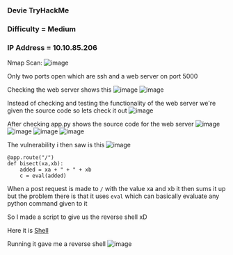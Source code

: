 <h3> Devie TryHackMe </h3>

### Difficulty = Medium

### IP Address = 10.10.85.206

Nmap Scan:
![image](https://user-images.githubusercontent.com/127159644/230915896-3b2b90ae-f394-4e76-a4e5-d9ad09e97cce.png)

Only two ports open which are ssh and a web server on port 5000

Checking the web server shows this
![image](https://user-images.githubusercontent.com/127159644/230916100-78fc45a4-5761-41b5-9bd5-5d41c8e5b1f2.png)
![image](https://user-images.githubusercontent.com/127159644/230916136-4183fbde-c326-40ea-b2da-eacc4d5a6c94.png)

Instead of checking and testing the functionality of the web server we're given the source code so lets check it out
![image](https://user-images.githubusercontent.com/127159644/230916456-e56b50b7-b4a1-4a2c-bf07-ea05282e5d17.png)

After checking app.py shows the source code for the web server
![image](https://user-images.githubusercontent.com/127159644/230916679-20602b09-cd3e-463e-9ad9-9c7bf81a20fd.png)
![image](https://user-images.githubusercontent.com/127159644/230916719-249a419d-3d62-4f1b-b4a7-d189e194c2bc.png)
![image](https://user-images.githubusercontent.com/127159644/230916754-4d98eac8-430f-43ab-b9ca-dcc86fe21512.png)
![image](https://user-images.githubusercontent.com/127159644/230916794-5d5fb04d-e9f4-424c-a7c5-3536c58ae008.png)

The vulnerability i then saw is this
![image](https://user-images.githubusercontent.com/127159644/230916932-0999435d-003a-40d0-9b1f-78f97f5b9fc7.png)

```
@app.route("/")
def bisect(xa,xb):
    added = xa + " + " + xb
    c = eval(added)
```

When a post request is made to `/` with the value xa and xb it then sums it up but the problem there is that it uses `eval` which can basically evaluate any python command given to it

So I made a script to give us the reverse shell xD

Here it is [Shell](https://github.com/markuched13/markuched13.github.io/blob/main/solvescript/thm/devie/shell.py)

Running it gave me a reverse shell
![image](https://user-images.githubusercontent.com/127159644/230921428-1f289160-63ef-413d-a103-c42c51809472.png)


